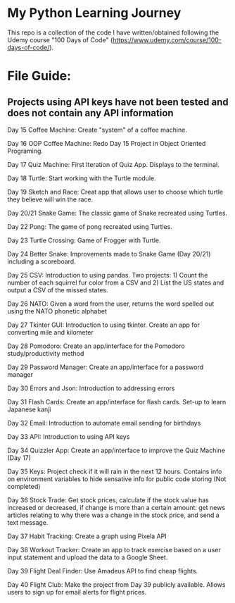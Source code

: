 # My Python Learning Journey
This repo is a collection of the code I have written/obtained following the Udemy course "100 Days of Code" (https://www.udemy.com/course/100-days-of-code/).

# File Guide:
## Projects using API keys have not been tested and does not contain any API information
Day 15 Coffee Machine: Create "system" of a coffee machine.

Day 16 OOP Coffee Machine: Redo Day 15 Project in Object Oriented Programing.

Day 17 Quiz Machine: First Iteration of Quiz App. Displays to the terminal.

Day 18 Turtle: Start working with the Turtle module.

Day 19 Sketch and Race: Creat app that allows user to choose which turtle they believe will win the race.

Day 20/21 Snake Game: The classic game of Snake recreated using Turtles.

Day 22 Pong: The game of pong recreated using Turtles.

Day 23 Turtle Crossing: Game of Frogger with Turtle.

Day 24 Better Snake: Improvements made to Snake Game (Day 20/21) including a scoreboard.

Day 25 CSV: Introduction to using pandas. Two projects: 1) Count the number of each squirrel fur color from a CSV and 2) List the US states and output a CSV of the missed states.

Day 26 NATO: Given a word from the user, returns the word spelled out using the NATO phonetic alphabet

Day 27 Tkinter GUI: Introduction to using tkinter. Create an app for converting mile and kilometer

Day 28 Pomodoro: Create an app/interface for the Pomodoro study/productivity method

Day 29 Password Manager: Create an app/interface for a password manager

Day 30 Errors and Json: Introduction to addressing errors

Day 31 Flash Cards: Create an app/interface for flash cards. Set-up to learn Japanese kanji

Day 32 Email: Introduction to automate email sending for birthdays

Day 33 API: Introduction to using API keys

Day 34 Quizzler App: Create an app/interface to improve the Quiz Machine (Day 17)

Day 35 Keys: Project check if it will rain in the next 12 hours. Contains info on environment variables to hide sensative info for public code storing (Not completed)

Day 36 Stock Trade: Get stock prices, calculate if the stock value has increased or decreased, if change is more than a certain amount: get news articles relating to why there was a change in the stock price, and send a text message.

Day 37 Habit Tracking: Create a graph using Pixela API

Day 38 Workout Tracker: Create an app to track exercise based on a user input statement and upload the data to a Google Sheet.

Day 39 Flight Deal Finder: Use Amadeus API to find cheap flights.

Day 40 Flight Club: Make the project from Day 39 publicly available. Allows users to sign up for email alerts for flight prices.